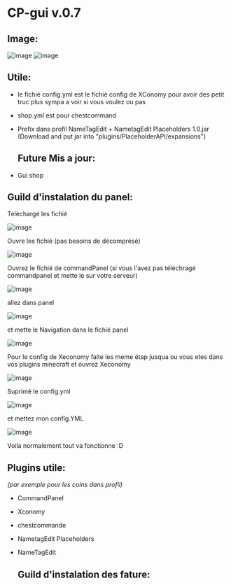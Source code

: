 # CP-gui v.0.7


## Image:
![image](https://github.com/SahranREAL/CP-gui-navigation/assets/94926019/747409a3-297c-409e-b6a3-995dbf4ba248)
![image](https://github.com/SahranREAL/CP-gui-navigation-et-shop/assets/94926019/2083bc28-7945-4eae-90ee-1ff871a9e51d)



## Utile:

- le fichié config.yml est le fichié config de XConomy pour avoir des petit truc plus sympa a voir si vous voulez ou pas
- shop.yml est pour chestcommand
- Prefix dans profil NameTagEdit + NametagEdit Placeholders 1.0.jar (Download and put jar into "plugins/PlaceholderAPI/expansions")

  ## Future Mis a jour:

- Gui shop

## Guild d'instalation du panel:
Teléchargé les fichié

![image](https://github.com/SahranREAL/CP-gui-navigation/assets/94926019/4a9c322f-8fe9-472d-bb6c-a09f04c147f9)

Ouvre les fichié (pas besoins de décomprésé)

![image](https://github.com/SahranREAL/CP-gui-navigation/assets/94926019/e1d2ddfe-abb5-4526-82fe-3dbd4a3ada2c)

Ouvrez le fichié de commandPanel (si vous l'avez pas téléchragé commandpanel et mette le sur votre serveur)

![image](https://github.com/SahranREAL/CP-gui-navigation/assets/94926019/e236c10e-bfaa-4307-a88f-25313bb78f88)

allez dans panel

![image](https://github.com/SahranREAL/CP-gui-navigation/assets/94926019/1a8dc209-b65a-4a00-96d4-5d8a1f57bf7e)

et mette le Navigation dans le fichié panel

![image](https://github.com/SahranREAL/CP-gui-navigation/assets/94926019/6b5a2202-2120-449b-b37b-acf4d0f377c2)

Pour le config de Xeconomy faite les meme étap jusqua ou vous etes dans vos plugins minecraft et ouvrez Xeconomy

![image](https://github.com/SahranREAL/CP-gui-navigation/assets/94926019/92c89ec2-14aa-4253-b83e-049a029139b0)

Suprimé le config.yml

![image](https://github.com/SahranREAL/CP-gui-navigation/assets/94926019/9df65468-4d72-4716-9597-2225a86878cc)

et mettez mon config.YML

![image](https://github.com/SahranREAL/CP-gui-navigation/assets/94926019/ca9d2fdd-d464-4f9b-baa4-8a0f1187133e)


Voila normalement tout va fonctionne :D


## Plugins utile:
_(par exemple pour les coins dans profil)_
- CommandPanel
- Xconomy
- chestcommande
- NametagEdit Placeholders
- NameTagEdit


  ## Guild d'instalation des fature:




